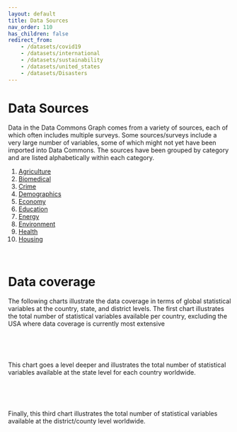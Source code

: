 ```yaml
---
layout: default
title: Data Sources
nav_order: 110
has_children: false
redirect_from:
    - /datasets/covid19
    - /datasets/international
    - /datasets/sustainability
    - /datasets/united_states
    - /datasets/Disasters
---
```


# Data Sources

Data in the Data Commons Graph comes from a variety of sources, each of which often includes multiple surveys. Some sources/surveys include a very large number of variables, some of which might not yet have been imported into Data Commons. The sources have been grouped by category and are listed alphabetically within each category.

1. [Agriculture](/datasets/Agriculture.html)
2. [Biomedical](/datasets/Biomedical.html)
3. [Crime](/datasets/Crime.html)
4. [Demographics](/datasets/Demographics.html)
5. [Economy](/datasets/Economy.html)
6. [Education](/datasets/Education.html)
7. [Energy](/datasets/Energy.html)
8. [Environment](/datasets/Environment.html)
9. [Health](/datasets/Health.html)
10. [Housing](/datasets/Housing.html)

<p> &nbsp; </p>

# Data coverage

The following charts illustrate the data coverage in terms of global statistical variables at the country, state, and district levels. The first chart illustrates the total number of statistical variables available per country, excluding the USA where data coverage is currently most extensive

<p> &nbsp; </p>
<div class="flourish-embed flourish-map" data-src="visualisation/17709428"></div>
<p> &nbsp; </p>

This chart goes a level deeper and illustrates the total number of statistical variables available at the state level for each country worldwide.
<p> &nbsp; </p>
<div class="flourish-embed flourish-map" data-src="visualisation/17716780"></div>
<p> &nbsp; </p>

Finally, this third chart illustrates the total number of statistical variables available at the district/county level worldwide.

<p> &nbsp; </p>
<div class="flourish-embed flourish-map" data-src="visualisation/17719383"></div>
<p> &nbsp; </p>
